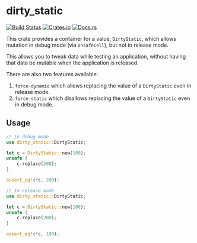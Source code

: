 # dirty_static

[![Build Status](https://travis-ci.org/mistodon/dirty_static.svg?branch=master)](https://travis-ci.org/mistodon/dirty_static)
[![Crates.io](https://img.shields.io/crates/v/dirty_static.svg)](https://crates.io/crates/dirty_static)
[![Docs.rs](https://docs.rs/dirty_static/badge.svg)](https://docs.rs/dirty_static/0.1.1/dirty_static/)

This crate provides a container for a value, `DirtyStatic`, which
allows mutation in debug mode (via `UnsafeCell`), but not in
release mode.

This allows you to tweak data while testing an application,
without having that data be mutable when the application is
released.

There are also two features available:

1. `force-dynamic` which allows replacing the value of a
    `DirtyStatic` even in release mode.
2. `force-static` which disallows replacing the value of a
    `DirtyStatic` even in debug mode.

## Usage

```rust
// In debug mode
use dirty_static::DirtyStatic;

let c = DirtyStatic::new(100);
unsafe {
    c.replace(200);
}

assert_eq!(*c, 200);
```

```rust
// In release mode
use dirty_static::DirtyStatic;

let c = DirtyStatic::new(100);
unsafe {
    c.replace(200);
}

assert_eq!(*c, 100);
```

